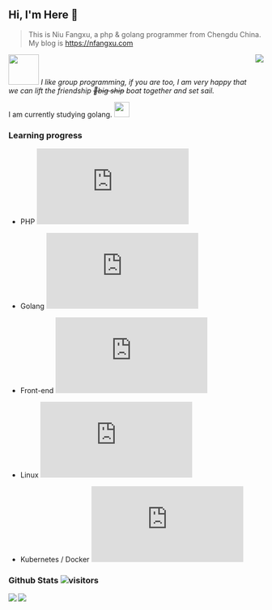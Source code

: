 ## Hi, I'm Here 👋

> This is Niu Fangxu, a php & golang programmer from Chengdu China. My blog is <a href="https://nfangxu.com">https://nfangxu.com</a>

<img align='right' src="https://github-readme-stats.vercel.app/api/top-langs?username=nfangxu">

<img src="https://media.giphy.com/media/LnQjpWaON8nhr21vNW/giphy.gif" width="60"> <em>I like group programming, if you are too, I am very happy that we can lift the friendship <del>🚢big ship</del> boat together and set sail.</em>

I am currently studying golang. <img src="https://media.giphy.com/media/WUlplcMpOCEmTGBtBW/giphy.gif" width="30">

### Learning progress

- PHP ![PHP learning progress](http://www.yarntomato.com/percentbarmaker/button.php?barPosition=65&leftFill=%2300FFFF "PHP learning progress")

- Golang ![Golang learning progress](http://www.yarntomato.com/percentbarmaker/button.php?barPosition=31&leftFill=%2300FFFF "Golang learning progress")

- Front-end ![Front-end learning progress](http://www.yarntomato.com/percentbarmaker/button.php?barPosition=30&leftFill=%2300FFFF "Front-end learning progress")

- Linux ![Linux learning progress](http://www.yarntomato.com/percentbarmaker/button.php?barPosition=30&leftFill=%2300FFFF "Linux learning progress")

- Kubernetes / Docker ![kubernetes learning progress](http://www.yarntomato.com/percentbarmaker/button.php?barPosition=10&leftFill=%2300FFFF "kubernetes learning progress")

### Github Stats ![visitors](https://visitor-badge.glitch.me/badge?page_id=nfangxu.nfangxu)

<div>
  <img src="https://github-readme-stats.vercel.app/api?username=nfangxu&show_icons=true&line_height=30" align='left'>
  <img src="https://github-profile-trophy.vercel.app/?username=nfangxu&theme=nord&row=2&column=3">
</div>
